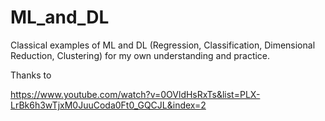 # ML_and_DL
Classical examples of ML and DL (Regression, Classification, Dimensional Reduction, Clustering) for my own understanding and practice.

Thanks to 

https://www.youtube.com/watch?v=0OVldHsRxTs&list=PLX-LrBk6h3wTjxM0JuuCoda0Ft0_GQCJL&index=2
